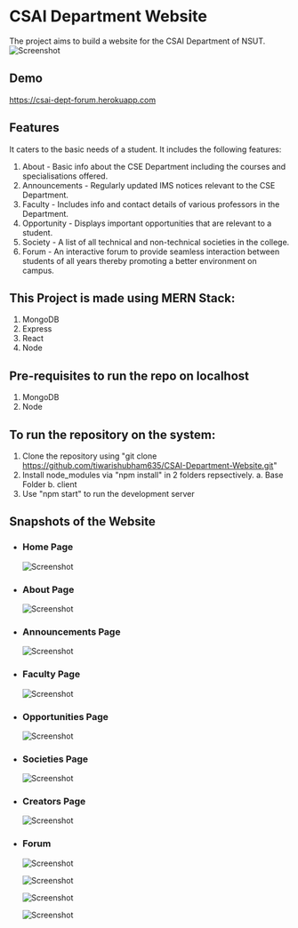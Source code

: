  # CSAI Department Website
 The project aims to build a website for the CSAI Department of NSUT.
    ![Screenshot](Snapshots/Homepage.jpg)
 
 ## Demo
 https://csai-dept-forum.herokuapp.com

 ## Features
 It caters to the basic needs of a student. It includes the following features:
  1. About - Basic info about the CSE Department including the courses and specialisations offered.
  2. Announcements - Regularly updated IMS notices relevant to the CSE Department.
  3. Faculty - Includes info and contact details of various professors in the Department.
  4. Opportunity - Displays important opportunities that are relevant to a student.
  5. Society -  A list of all technical and non-technical societies in the college.
  6. Forum - An interactive forum to provide seamless interaction between students of all years thereby promoting a better environment on campus.


 ## This Project is made using MERN Stack:
   1. MongoDB
   2. Express
   3. React
   4. Node


 ## Pre-requisites to run the repo on localhost
   1. MongoDB
   2. Node
      
      
 ## To run the repository on the system:
   1. Clone the repository using "git clone https://github.com/tiwarishubham635/CSAI-Department-Website.git"
   2. Install node_modules via "npm install" in 2 folders repsectively.
    a. Base Folder
    b. client
   3. Use "npm start" to run the development server  


 ## Snapshots of the Website
 * ### Home Page

   ![Screenshot](Snapshots/Homepage.jpg)

* ### About Page

   ![Screenshot](Snapshots/About.jpg)
   
* ### Announcements Page   

   ![Screenshot](Snapshots/Announcements.jpg)
   
* ### Faculty Page
   
   ![Screenshot](Snapshots/Faculty.jpg)
   
* ### Opportunities Page
   
   ![Screenshot](Snapshots/Opportunites.jpg)
   
* ### Societies Page
   
   ![Screenshot](Snapshots/Societies.jpg)
   
* ### Creators Page
   
   ![Screenshot](Snapshots/Creators.jpg)
   
* ### Forum
   
   ![Screenshot](Snapshots/Forum4.jpg)
   
   ![Screenshot](Snapshots/Forum1.jpg)
   
   ![Screenshot](Snapshots/Forum2.jpg)
   
   ![Screenshot](Snapshots/Forum3.jpg)
